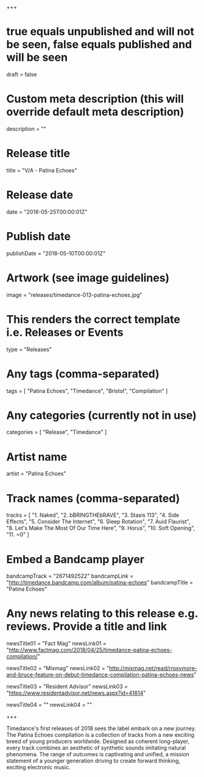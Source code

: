 +++

# true equals unpublished and will not be seen, false equals published and will be seen
draft = false

# Custom meta description (this will override default meta description)
description = ""

# Release title
title = "V/A - Patina Echoes"

# Release date
date = "2018-05-25T00:00:01Z"

# Publish date
publishDate = "2018-05-10T00:00:01Z"

# Artwork (see image guidelines)
image = "releases/timedance-013-patina-echoes.jpg"

# This renders the correct template i.e. Releases or Events
type = "Releases"

# Any tags (comma-separated)
tags = [ 
	"Patina Echoes", 
	"Timedance",
	"Bristol",
	"Compilation"
]

# Any categories (currently not in use)
categories = [ 
	"Release", 
	"Timedance" 
]

# Artist name
artist = "Patina Echoes"

# Track names (comma-separated)
tracks = [
	"1. Naked",
	"2. bBRINGTHEbRAVE",
	"3. Stasis 113",
	"4. Side Effects",
	"5. Consider The Internet",
	"6. Sleep Rotation",
	"7. Auid Flaurist",
	"8. Let's Make The Most Of Our Time Here",
	"9. Horus",
	"10. Soft Opening",
	"11. =0"
]

# Embed a Bandcamp player
bandcampTrack = "2671492522"
bandcampLink = "http://timedance.bandcamp.com/album/patina-echoes"
bandcampTitle = "Patina Echoes"

# Any news relating to this release e.g. reviews. Provide a title and link
newsTitle01 = "Fact Mag"
newsLink01 = "http://www.factmag.com/2018/04/25/timedance-patina-echoes-compilation/"

newsTitle02 = "Mixmag"
newsLink02 = "http://mixmag.net/read/rroxymore-and-bruce-feature-on-debut-timedance-compilation-patina-echoes-news"

newsTitle03 = "Resident Advisor"
newsLink03 = "https://www.residentadvisor.net/news.aspx?id=41614"

newsTitle04 = ""
newsLink04 = ""

+++

<!-- Provide a summary/statement below -->
Timedance's first releases of 2018 sees the label embark on a new journey. 
The Patina Echoes compilation is a collection of tracks from a new exciting breed of young producers worldwide. 
Designed as coherent long-player, every track combines an aesthetic of synthetic sounds imitating natural phenomena. 
The range of outcomes is captivating and unified, a mission statement of a younger generation driving to create forward thinking, 
exciting electronic music.

